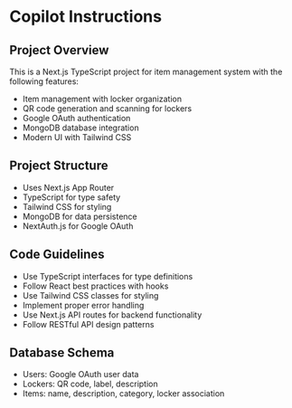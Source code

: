 # Copilot Instructions

<!-- Use this file to provide workspace-specific custom instructions to Copilot. For more details, visit https://code.visualstudio.com/docs/copilot/copilot-customization#_use-a-githubcopilotinstructionsmd-file -->

## Project Overview
This is a Next.js TypeScript project for item management system with the following features:
- Item management with locker organization
- QR code generation and scanning for lockers
- Google OAuth authentication
- MongoDB database integration
- Modern UI with Tailwind CSS

## Project Structure
- Uses Next.js App Router
- TypeScript for type safety
- Tailwind CSS for styling
- MongoDB for data persistence
- NextAuth.js for Google OAuth

## Code Guidelines
- Use TypeScript interfaces for type definitions
- Follow React best practices with hooks
- Use Tailwind CSS classes for styling
- Implement proper error handling
- Use Next.js API routes for backend functionality
- Follow RESTful API design patterns

## Database Schema
- Users: Google OAuth user data
- Lockers: QR code, label, description
- Items: name, description, category, locker association
